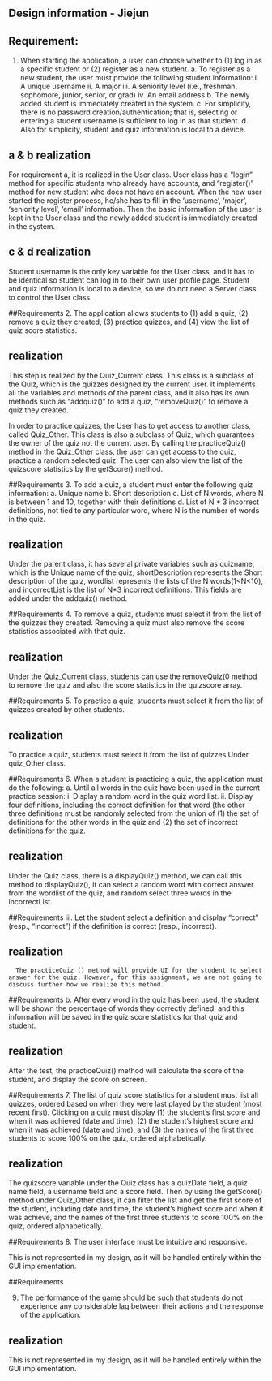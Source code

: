 ## Design information - Jiejun

## Requirement: 
1.	When starting the application, a user can choose whether to (1) log in as a specific student or (2) register as a new student.
a.	To register as a new student, the user must provide the following student information:
i.	A unique username
ii.	A major
iii.	A seniority level (i.e., freshman, sophomore, junior, senior, or grad)
iv.	An email address
b.	The newly added student is immediately created in the system.
c.	For simplicity, there is no password creation/authentication; that is, selecting or entering a student username is sufficient to log in as that student.
d.	Also for simplicity, student and quiz information is local to a device.
## a & b realization
For requirement a, it is realized in the User class. User class has a “login” method for specific students who already have accounts, and “register()” method for new student who does not have an account. When the new user started the register process, he/she has to fill in the ‘username’, ‘major’, ‘seniority level’, ‘email’ information. Then the basic information of the user is kept in the User class and the newly added student is immediately created in the system.

## c & d realization
Student username is the only key variable for the User class, and it has to be identical so student can log in to their own user profile page.  Student and quiz information is local to a device, so we do not need a Server class to control the User class.

##Requirements
2.	The application allows students to (1) add a quiz, (2) remove a quiz they created, (3) practice quizzes, and (4) view the list of quiz score statistics.

## realization
This step is realized by the Quiz_Current class. This class is a subclass of the Quiz, which is the quizzes designed by the current user. It implements all the variables and methods of the parent class, and it also has its own methods such as “addquiz()” to add a quiz, “removeQuiz()” to remove a quiz they created. 

In order to practice quizzes, the User has to get access to another class, called Quiz_Other. This class is also a subclass of Quiz, which guarantees the owner of the quiz not the current user. By calling the practiceQuiz() method in the Quiz_Other class, the user can get access to the quiz, practice a random selected quiz. The user can also view the list of the quizscore statistics by the getScore() method. 

##Requirements
3.	To add a quiz, a student must enter the following quiz information:
a.	Unique name
b.	Short description
c.	List of N words, where N is between 1 and 10,  together with their definitions 
d.	List of N * 3 incorrect definitions, not tied to any particular word, where N is the number of words in the quiz.
## realization
Under the parent class, it has several private variables such as quizname, which is the Unique name of the quiz, shortDescription represents the Short description of the quiz, wordlist represents the lists of the N words(1<N<10), and incorrectList is the list of N*3 incorrect definitions. This fields are added under the addquiz() method. 

##Requirements
4.	To remove a quiz, students must select it from the list of the quizzes they created. Removing a quiz must also remove the score statistics associated with that quiz.

## realization
Under the Quiz_Current class, students can use the removeQuiz(0 method to remove the quiz and also the score statistics in the quizscore array. 

##Requirements
5.	To practice a quiz, students must select it from the list of quizzes created by other students.
## realization
To practice a quiz, students must select it from the list of quizzes Under quiz_Other class. 

##Requirements
6.	When a student is practicing a quiz, the application must do the following:
a.	Until all words in the quiz have been used in the current practice session: 
i.	Display a random word in the quiz word list.
ii.	Display four definitions, including the correct definition for that word (the other three definitions must be randomly selected from the union of (1) the set of definitions for the other words in the quiz and (2) the set of incorrect definitions for the quiz. 

## realization
Under the Quiz class, there is a displayQuiz() method, we can call this method to displayQuiz(), it can select a random word with correct answer from the wordlist of the quiz, and random select three words in the incorrectList. 

##Requirements
iii.	Let the student select a definition and display “correct” (resp., “incorrect”) if the definition is correct (resp., incorrect).

## realization
      The practiceQuiz () method will provide UI for the student to select answer for the quiz. However, for this assignment, we are not going to discuss further how we realize this method.
      
##Requirements
b.	After every word in the quiz has been used, the student will be shown the percentage of words they correctly defined, and this information will be saved in the quiz score statistics for that quiz and student.

## realization
After the test, the practiceQuiz() method will calculate the score of the student, and display the score on screen. 


##Requirements
7.	The list of quiz score statistics for a student must list all quizzes, ordered based on when they were last played by the student (most recent first). Clicking on a quiz must display (1) the student’s first score and when it was achieved (date and time), (2) the student’s highest score and when it was achieved (date and time), and (3) the names of the first three students to score 100% on the quiz, ordered alphabetically.

## realization
The quizscore variable under the Quiz class has a quizDate field, a quiz name field, a username field and a score field. Then by using the getScore() method under Quiz_Other class, it can filter the list and get the first score of the student, including date and time, the student’s highest score and when it was achieve, and the names of the first three students to score 100% on the quiz, ordered alphabetically. 

##Requirements
8.	The user interface must be intuitive and responsive.

This is not represented in my design, as it will be handled entirely within the GUI implementation.

##Requirements

9.	The performance of the game should be such that students do not experience any considerable lag between their actions and the response of the application.

## realization
This is not represented in my design, as it will be handled entirely within the GUI implementation.






